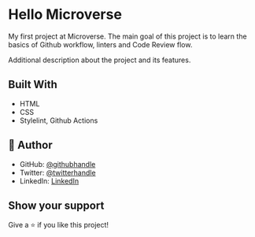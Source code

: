 # Hello Microverse

My first project at Microverse. The main goal of this project is to learn the basics of Github workflow, linters and Code Review flow.


Additional description about the project and its features.

## Built With
- HTML
- CSS
- Stylelint, Github Actions

## 👤 Author
- GitHub: [@githubhandle](https://github.com/Nuri1977)
- Twitter: [@twitterhandle](https://twitter.com/LackaNuri)
- LinkedIn: [LinkedIn](https://www.linkedin.com/in/nuri-lacka-7141b01ba/)

## Show your support
Give a ⭐️ if you like this project!


